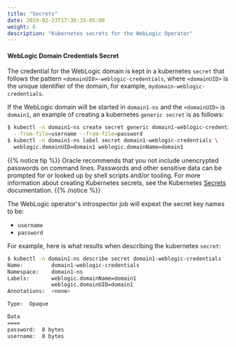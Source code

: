 ```yaml
---
title: "Secrets"
date: 2019-02-23T17:36:33-05:00
weight: 6
description: "Kubernetes secrets for the WebLogic Operator"
---
```


#### WebLogic Domain Credentials Secret

The credential for the WebLogic domain is kept in a kubernetes `secret` that
follows the pattern `<domainUID>-weblogic-credentials`, where `<domainUID>` is
the unique identifier of the domain, for example, `mydomain-weblogic-credentials`.

If the WebLogic domain will be started in `domain1-ns` and the `<domainUID>` is `domain1`,
an example of creating a kubernetes `generic secret` is as follows:

```bash
$ kubectl -n domain1-ns create secret generic domain1-weblogic-credentials \
  --from-file=username --from-file=password
$ kubectl -n domain1-ns label secret domain1-weblogic-credentials \
  weblogic.domainUID=domain1 weblogic.domainName=domain1
```

{{% notice tip %}}
Oracle recommends that you not include unencrypted passwords on command lines.
Passwords and other sensitive data can be prompted for or looked up by shell scripts and/or
tooling. For more information about creating Kubernetes secrets, see the Kubernetes
[Secrets](https://kubernetes.io/docs/concepts/configuration/secret/#creating-your-own-secrets)
documentation.
{{% /notice %}}

The WebLogic operator's introspector job will expext the secret key names to be:

- `username`
- `password`

For example, here is what results when describing the kubernetes `secret`:
```bash
$ kubectl -n domain1-ns describe secret domain1-weblogic-credentials
Name:         domain1-weblogic-credentials
Namespace:    domain1-ns
Labels:       weblogic.domainName=domain1
              weblogic.domainUID=domain1
Annotations:  <none>

Type:  Opaque

Data
====
password:  8 bytes
username:  8 bytes
```
